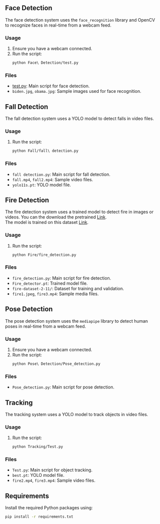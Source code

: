 
## Face Detection

The face detection system uses the `face_recognition` library and OpenCV to recognize faces in real-time from a webcam feed.

### Usage

1. Ensure you have a webcam connected.
2. Run the script:
    ```sh
    python Face\ Detection/test.py
    ```

### Files

- [test.py](http://_vscodecontentref_/1): Main script for face detection.
- `biden.jpg`, `obama.jpg`: Sample images used for face recognition.

## Fall Detection

The fall detection system uses a YOLO model to detect falls in video files.

### Usage

1. Run the script:
    ```sh
    python Fall/fall\ detection.py
    ```

### Files

- `fall detection.py`: Main script for fall detection.
- `fall.mp4`, `fall2.mp4`: Sample video files.
- `yolo11s.pt`: YOLO model file.

## Fire Detection

The fire detection system uses a trained model to detect fire in images or videos.
You can the download the pretrained [Link](https://drive.google.com/file/d/1JkastcxV8s7LscjSeC9prmnSPxEdiaUJ/view?usp=sharing).  
The model is trained on this dataset [Link](https://universe.roboflow.com/fire-detector/fire-dataset-2/dataset/11).
### Usage

1. Run the script:
    ```sh
    python Fire/fire_detection.py
    ```

### Files

- `fire_detection.py`: Main script for fire detection.
- `Fire_detector.pt`: Trained model file.
- `fire-dataset-2-11/`: Dataset for training and validation.
- `fire1.jpeg`, `fire3.mp4`: Sample media files.

## Pose Detection

The pose detection system uses the `mediapipe` library to detect human poses in real-time from a webcam feed.

### Usage

1. Ensure you have a webcam connected.
2. Run the script:
    ```sh
    python Pose\ Detection/Pose_detection.py
    ```

### Files

- `Pose_detection.py`: Main script for pose detection.

## Tracking

The tracking system uses a YOLO model to track objects in video files.

### Usage

1. Run the script:
    ```sh
    python Tracking/Test.py
    ```

### Files

- `Test.py`: Main script for object tracking.
- `best.pt`: YOLO model file.
- `fire2.mp4`, `fire3.mp4`: Sample video files.

## Requirements

Install the required Python packages using:
```sh
pip install -r requirements.txt
